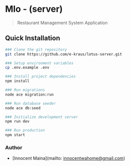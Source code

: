 # Mlo - (server)

> Restaurant Management System Application

## Quick Installation

```bash
### Clone the git repository
git clone https://github.com/e-kraus/lotus-server.git

### Setup environment variables
cp .env.example .env

### Install project dependencies
npm install

### Run migrations
node ace migration:run

### Run database seeder
node ace db:seed

### Initialize development server
npm run dev

### Run production
npm start
```

### Author

- [Innocent Maina](mailto: innocentwahome@gmail.com)
